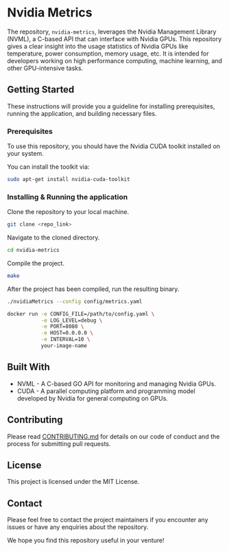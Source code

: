 # Nvidia Metrics

The repository, `nvidia-metrics`, leverages the Nvidia Management Library (NVML), a C-based API that can interface with Nvidia GPUs. This repository gives a clear insight into the usage statistics of Nvidia GPUs like temperature, power consumption, memory usage, etc. It is intended for developers working on high performance computing, machine learning, and other GPU-intensive tasks.

## Getting Started

These instructions will provide you a guideline for installing prerequisites, running the application, and building necessary files.

### Prerequisites

To use this repository, you should have the Nvidia CUDA toolkit installed on your system.

You can install the toolkit via:

```bash
sudo apt-get install nvidia-cuda-toolkit
```

### Installing & Running the application

Clone the repository to your local machine.

```bash
git clone <repo_link>
```

Navigate to the cloned directory.

```bash
cd nvidia-metrics
```

Compile the project.

```bash
make
```

After the project has been compiled, run the resulting binary.

```bash
./nvidiaMetrics --config config/metrics.yaml
```

```bash
docker run -e CONFIG_FILE=/path/to/config.yaml \
           -e LOG_LEVEL=debug \
           -e PORT=8080 \
           -e HOST=0.0.0.0 \
           -e INTERVAL=10 \
           your-image-name

```

## Built With

- NVML - A C-based GO API for monitoring and managing Nvidia GPUs.
- CUDA - A parallel computing platform and programming model developed by Nvidia for general computing on GPUs.

## Contributing

Please read [CONTRIBUTING.md](CONTRIBUTING.md) for details on our code of conduct and the process for submitting pull requests.

## License

This project is licensed under the MIT License.

## Contact

Please feel free to contact the project maintainers if you encounter any issues or have any enquiries about the repository.

We hope you find this repository useful in your venture!
